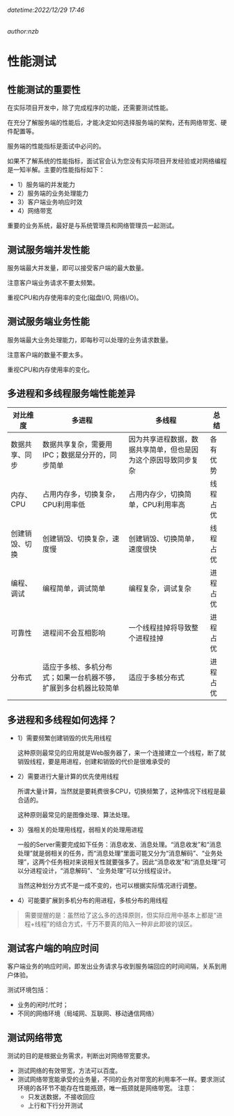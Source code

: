 ###### datetime:2022/12/29 17:46

###### author:nzb

# 性能测试

## 性能测试的重要性

在实际项目开发中，除了完成程序的功能，还需要测试性能。

在充分了解服务端的性能后，才能决定如何选择服务端的架构，还有网络带宽、硬件配置等。

服务端的性能指标是面试中必问的。

如果不了解系统的性能指标，面试官会认为您没有实际项目开发经验或对网络编程是一知半解。主要的性能指标如下：

- 1）服务端的并发能力
- 2）服务端的业务处理能力
- 3）客户端业务响应时效
- 4）网络带宽

重要的业务系统，最好是与系统管理员和网络管理员一起测试。

## 测试服务端并发性能

服务端最大并发量，即可以接受客户端的最大数量。

注意客户端业务请求不要太频繁。

重视CPU和内存使用率的变化(磁盘I/O, 网络I/O)。

## 测试服务端业务性能

服务端最大业务处理能力，即每秒可以处理的业务请求数量。

注意客户端的数量不要太多。

重视CPU和内存使用率的变化。

## 多进程和多线程服务端性能差异

| 对比维度 | 多进程 | 多线程 | 总结 | 
| ----- | ----- | ----- | ----- | 
| 数据共享、同步 | 数据共享复杂，需要用IPC；数据是分开的，同步简单 | 因为共享进程数据，数据共享简单，但也是因为这个原因导致同步复杂 | 各有优势 | 
| 内存、CPU | 占用内存多，切换复杂，CPU利用率低 | 占用内存少，切换简单，CPU利用率高 | 线程占优 | 
| 创建销毁、切换 | 创建销毁、切换复杂，速度慢 | 创建销毁、切换简单，速度很快 | 线程占优 | 
| 编程、调试 | 编程简单，调试简单 | 编程复杂，调试复杂 | 进程占优 | 
| 可靠性 | 进程间不会互相影响 | 一个线程挂掉将导致整个进程挂掉 | 进程占优 | 
| 分布式 | 适应于多核、多机分布式；如果一台机器不够，扩展到多台机器比较简单 | 适应于多核分布式 | 进程占优 | 

## 多进程和多线程如何选择？

- 1）需要频繁创建销毁的优先用线程  
  
  这种原则最常见的应用就是Web服务器了，来一个连接建立一个线程，断了就销毁线程，要是用进程，创建和销毁的代价是很难承受的
  
- 2）需要进行大量计算的优先使用线程
  
  所谓大量计算，当然就是要耗费很多CPU，切换频繁了，这种情况下线程是最合适的。

  这种原则最常见的是图像处理、算法处理。

- 3）强相关的处理用线程，弱相关的处理用进程

  一般的Server需要完成如下任务：消息收发、消息处理。“消息收发”和“消息处理”就是弱相关的任务，而“消息处理”里面可能又分为“消息解码”、“业务处理”，这两个任务相对来说相关性就要强多了。因此“消息收发”和“消息处理”可以分进程设计，“消息解码”、“业务处理”可以分线程设计。

  当然这种划分方式不是一成不变的，也可以根据实际情况进行调整。  

- 4）可能要扩展到多机分布的用进程，多核分布的用线程

> 需要提醒的是：虽然给了这么多的选择原则，但实际应用中基本上都是“进程+线程”的结合方式，千万不要真的陷入一种非此即彼的误区。

## 测试客户端的响应时间

客户端业务的响应时间，即发出业务请求与收到服务端回应的时间间隔，关系到用户体验。

测试环境包括：
- 业务的闲时/忙时；
- 不同的网络环境（局域网、互联网、移动通信网络）

## 测试网络带宽

测试的目的是根据业务需求，判断出对网络带宽要求。

- 测试网络的有效带宽，方法可以百度。
- 测试网络带宽能承受的业务量，不同的业务对带宽的利用率不一样。要求测试环境的各环节不能存在性能瓶颈，唯一瓶颈就是网络带宽。
注意：
  - 只发送数据，不接收回应
  - 上行和下行分开测试





















